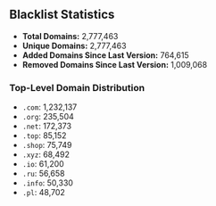 ## Blacklist Statistics

- **Total Domains:** 2,777,463
- **Unique Domains:** 2,777,463
- **Added Domains Since Last Version:** 764,615
- **Removed Domains Since Last Version:** 1,009,068

### Top-Level Domain Distribution

-  `.com`: 1,232,137
-  `.org`: 235,504
-  `.net`: 172,373
-  `.top`: 85,152
-  `.shop`: 75,749
-  `.xyz`: 68,492
-  `.io`: 61,200
-  `.ru`: 56,658
-  `.info`: 50,330
-  `.pl`: 48,702
